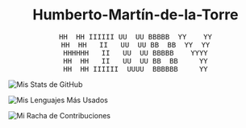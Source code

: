 <div align="center">
  <h1>Humberto-Martín-de-la-Torre</h1>
  
  <pre>
HH  HH IIIIII UU  UU BBBBB  YY    YY
HH  HH   II   UU  UU BB  BB  YY  YY
HHHHHH   II   UU  UU BBBBB    YYYY
HH  HH   II   UU  UU BB  BB     YY
HH  HH IIIIII  UUUU  BBBBBB     YY
</pre>
</div>



![Mis Stats de GitHub](https://github-readme-stats.vercel.app/api?username=Humbero-Martin-1999&show_icons=true&theme=tokyonight&count_private=true)

![Mis Lenguajes Más Usados](https://github-readme-stats.vercel.app/api/top-langs/?username=Humbero-Martin-1999&layout=compact&theme=tokyonight)

![Mi Racha de Contribuciones](https://github-readme-streak-stats.herokuapp.com/?user=Humbero-Martin-1999&theme=tokyonight)

